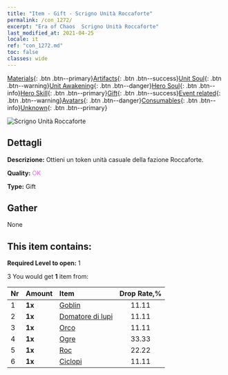 ```yaml
---
title: "Item - Gift - Scrigno Unità Roccaforte"
permalink: /con_1272/
excerpt: "Era of Chaos  Scrigno Unità Roccaforte"
last_modified_at: 2021-04-25
locale: it
ref: "con_1272.md"
toc: false
classes: wide
---
```

 [Materials](/ItemsIT/){: .btn .btn--primary}[Artifacts](/ItemsIT/Artifacts/){: .btn .btn--success}[Unit Soul](/ItemsIT/UnitSoul/){: .btn .btn--warning}[Unit Awakening](/ItemsIT/UnitAwakening/){: .btn .btn--danger}[Hero Soul](/ItemsIT/HeroSoul/){: .btn .btn--info}[Hero Skill](/ItemsIT/HeroSkill/){: .btn .btn--primary}[Gift](/ItemsIT/Gift/){: .btn .btn--success}[Event related](/ItemsIT/Events/){: .btn .btn--warning}[Avatars](/ItemsIT/Avatars/){: .btn .btn--danger}[Consumables](/ItemsIT/Consumables/){: .btn .btn--info}[Unknown](/ItemsIT/Unknown/){: .btn .btn--primary}

 ![Scrigno Unità Roccaforte](/images/t/i_904004.png)

## Dettagli
 **Descrizione:** Ottieni un token unità casuale della fazione Roccaforte.

 **Quality:** <span style="color: #DA70D6">OK</span>

 **Type:** Gift

## Gather

  None

## This item contains:

 **Required Level to open:** 1

 3 You would get **1** item  from:

  | Nr | Amount |     Item    | Drop Rate,% |
  |:---|:-------|:------------|:---------:|
  | 1 |  **1x** | [Goblin](/ItemsIT/unt_217/) | 11.11 | 
  | 2 |  **1x** | [Domatore di lupi](/ItemsIT/unt_218/) | 11.11 | 
  | 3 |  **1x** | [Orco](/ItemsIT/unt_219/) | 11.11 | 
  | 4 |  **1x** | [Ogre](/ItemsIT/unt_220/) | 33.33 | 
  | 5 |  **1x** | [Roc](/ItemsIT/unt_221/) | 22.22 | 
  | 6 |  **1x** | [Ciclopi](/ItemsIT/unt_222/) | 11.11 | 
